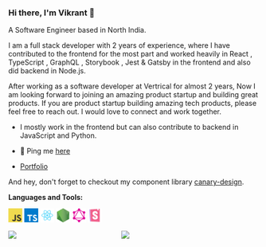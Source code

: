 ### Hi there, I'm Vikrant  👋

<!--
**vikrantaroraa/vikrantaroraa** is a ✨ _special_ ✨ repository because its `README.md` (this file) appears on your GitHub profile.

Here are some ideas to get you started:

- 🔭 I’m currently working on ...
- 🌱 I’m currently learning ...
- 👯 I’m looking to collaborate on ...
- 🤔 I’m looking for help with ...
- 💬 Ask me about ...
- 📫 How to reach me: ...
- 😄 Pronouns: ...
- ⚡ Fun fact: ...
-->

A Software Engineer based in North India.

I am a full stack developer with 2 years of experience, where I have contributed to the frontend for the most part and worked heavily in React , TypeScript , GraphQL , Storybook , Jest & Gatsby in the frontend and also did backend in Node.js.

After working as a software developer at Vertrical for almost 2 years, Now I am looking forward to joining an amazing product startup and building great products. If you are product startup building amazing tech products, please feel free to reach out. I would love to connect and work together.

- I mostly work in the frontend but can also contribute to backend in JavaScript and Python.

- 💬 Ping me [here](https://www.linkedin.com/in/vikrantaroraa/)
- [Portfolio](https://vikrantaroraa.netlify.app/)

And hey, don't forget to checkout my component library [canary-design](https://canary-design.netlify.app/).

**Languages and Tools:**  

<code><img height="28" src="https://raw.githubusercontent.com/github/explore/80688e429a7d4ef2fca1e82350fe8e3517d3494d/topics/javascript/javascript.png"></code>
<code><img height="28"  src="https://raw.githubusercontent.com/github/explore/80688e429a7d4ef2fca1e82350fe8e3517d3494d/topics/typescript/typescript.png"></code>
<code><img height="28" src="https://raw.githubusercontent.com/github/explore/80688e429a7d4ef2fca1e82350fe8e3517d3494d/topics/react/react.png"></code>
<code><img height="28" src="https://raw.githubusercontent.com/github/explore/80688e429a7d4ef2fca1e82350fe8e3517d3494d/topics/nodejs/nodejs.png"></code> 
<code><img height="28" src="https://raw.githubusercontent.com/github/explore/80688e429a7d4ef2fca1e82350fe8e3517d3494d/topics/graphql/graphql.png"></code>
<code><img height="28" src="https://raw.githubusercontent.com/github/explore/80688e429a7d4ef2fca1e82350fe8e3517d3494d/topics/storybook/storybook.png"></code>
<!--
<code><img height="28" src="https://raw.githubusercontent.com/github/explore/80688e429a7d4ef2fca1e82350fe8e3517d3494d/topics/flask/flask.png"></code>
<code><img height="28" src="https://raw.githubusercontent.com/github/explore/80688e429a7d4ef2fca1e82350fe8e3517d3494d/topics/python/python.png"></code>
-->




<img align="left" width="45%" src="https://github-readme-stats.vercel.app/api?username=vikrantaroraa&theme=vue-dark&show_icons=true&hide_border=true&count_private=true" />

<img align="left" width="48%" src="https://github-readme-streak-stats.herokuapp.com/?user=vikrantaroraa&theme=vue-dark&hide_border=true" />



<!--
![vikrantaroraa's Stats](https://github-readme-stats.vercel.app/api?username=vikrantaroraa&theme=vue-dark&show_icons=true&hide_border=true&count_private=true)

![vikrantaroraa's Streak](https://github-readme-streak-stats.herokuapp.com/?user=vikrantaroraa&theme=vue-dark&hide_border=true)

-->



